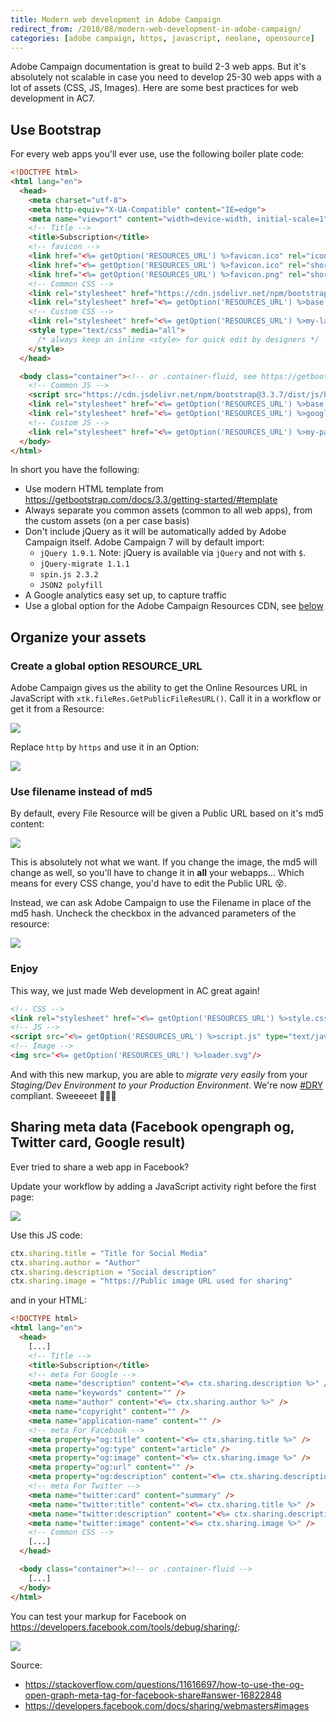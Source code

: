 ```yaml
---
title: Modern web development in Adobe Campaign
redirect_from: /2018/08/modern-web-development-in-adobe-campaign/
categories: [adobe campaign, https, javascript, neolane, opensource]
---
```


Adobe Campaign documentation is great to build 2-3 web apps. But it's absolutely not scalable in case you need to develop 25-30 web apps with a lot of assets (CSS, JS, Images). Here are some best practices for web development in AC7.

<!--more-->

## Use Bootstrap

For every web apps you'll ever use, use the following boiler plate code:

```html
<!DOCTYPE html>
<html lang="en">
  <head>
    <meta charset="utf-8">
    <meta http-equiv="X-UA-Compatible" content="IE=edge">
    <meta name="viewport" content="width=device-width, initial-scale=1">
    <!-- Title -->
    <title>Subscription</title>
    <!-- favicon -->
    <link href="<%= getOption('RESOURCES_URL') %>favicon.ico" rel="icon"><!-- see next chapter for 'RESOURCES_URL' -->
    <link href="<%= getOption('RESOURCES_URL') %>favicon.ico" rel="shortcut icon"/> 
    <link href="<%= getOption('RESOURCES_URL') %>favicon.png" rel="shortcut icon" type="image/png"/>
    <!-- Common CSS -->
    <link rel="stylesheet" href="https://cdn.jsdelivr.net/npm/bootstrap@3.3.7/dist/css/bootstrap.min.css">
    <link rel="stylesheet" href="<%= getOption('RESOURCES_URL') %>base.css"><!-- see next chapter for 'RESOURCES_URL' -->
    <!-- Custom CSS -->
    <link rel="stylesheet" href="<%= getOption('RESOURCES_URL') %>my-layout.css">
    <style type="text/css" media="all">
      /* always keep an inline <style> for quick edit by designers */
    </style>
  </head>

  <body class="container"><!-- or .container-fluid, see https://getbootstrap.com/docs/3.3/css/#overview-container -->
    <!-- Common JS -->
    <script src="https://cdn.jsdelivr.net/npm/bootstrap@3.3.7/dist/js/bootstrap.min.js" type="text/javascript"></script>
    <link rel="stylesheet" href="<%= getOption('RESOURCES_URL') %>base.js">
    <link rel="stylesheet" href="<%= getOption('RESOURCES_URL') %>google-analytics.js">
    <!-- Custom JS -->
    <link rel="stylesheet" href="<%= getOption('RESOURCES_URL') %>my-page.js">
  </body>
</html>
```

In short you have the following:

- Use modern HTML template from <a href="https://getbootstrap.com/docs/3.3/getting-started/#template">https://getbootstrap.com/docs/3.3/getting-started/#template</a>
- Always separate you common assets (common to all web apps), from the custom assets (on a per case basis)
- Don't include jQuery as it will be automatically added by Adobe Campaign itself. Adobe Campaign 7 will by default import:
  - `jQuery 1.9.1`. Note: jQuery is available via `jQuery` and not with `$`.
  - `jQuery-migrate 1.1.1`
  - `spin.js 2.3.2`
  - `JSON2 polyfill`
- A Google analytics easy set up, to capture traffic
- Use a global option for the Adobe Campaign Resources CDN, see <a href="https://floriancourgey.com/2018/08/modern-web-development-in-adobe-campaign/#a-create-a-global-option-resource_url">below</a>

## Organize your assets

### Create a global option RESOURCE_URL

Adobe Campaign gives us the ability to get the Online Resources URL in JavaScript with `xtk.fileRes.GetPublicFileResURL()`. Call it in a workflow or get it from a Resource:

![](/assets/images/2018/08/File-Resource-CDN-URL-in-Adobe-Campaign.jpg)

Replace `http` by `https` and use it in an Option:

![](/assets/images/2018/08/RESOURCE_URL-Option-with-HTTPs-URL.jpg)

### Use filename instead of md5

By default, every File Resource will be given a Public URL based on it's md5 content:

![](/assets/images/2018/08/File-Resource-URL-in-as-md5-hash.jpg)

This is absolutely not what we want. If you change the image, the md5 will change as well, so you'll have to change it in **all** your webapps&#8230; Which means for every CSS change, you'd have to edit the Public URL 😵.

Instead, we can ask Adobe Campaign to use the Filename in place of the md5 hash. Uncheck the checkbox in the advanced parameters of the resource:

![](/assets/images/2018/08/File-Resource-URL-as-filename-instead-of-md5-hash.jpg)

### Enjoy

This way, we just made Web development in AC great again!

```html
<!-- CSS -->
<link rel="stylesheet" href="<%= getOption('RESOURCES_URL') %>style.css">
<!-- JS -->
<script src="<%= getOption('RESOURCES_URL') %>script.js" type="text/javascript"></script>
<!-- Image -->
<img src="<%= getOption('RESOURCES_URL') %>loader.svg"/>
```

And with this new markup, you are able to *migrate very easily* from your *Staging/Dev Environment to your Production Environment*. We're now [#DRY](https://en.wikipedia.org/wiki/Don%27t_repeat_yourself) compliant. Sweeeeet 🍡🍭🍬

## Sharing meta data (Facebook opengraph og, Twitter card, Google result)

Ever tried to share a web app in Facebook?

Update your workflow by adding a JavaScript activity right before the first page:

![](/assets/images/2018/08/Set-sharing-meta-data-for-modern-development.jpg)

Use this JS code:

```js
ctx.sharing.title = "Title for Social Media"
ctx.sharing.author = "Author"
ctx.sharing.description = "Social description"
ctx.sharing.image = "https://Public image URL used for sharing"
```

and in your HTML:

```html
<!DOCTYPE html>
<html lang="en">
  <head>
    [...]
    <!-- Title -->
    <title>Subscription</title>
    <!-- meta For Google -->
    <meta name="description" content="<%= ctx.sharing.description %>" />
    <meta name="keywords" content="" />
    <meta name="author" content="<%= ctx.sharing.author %>" />
    <meta name="copyright" content="" />
    <meta name="application-name" content="" />
    <!-- meta For Facebook -->
    <meta property="og:title" content="<%= ctx.sharing.title %>" />
    <meta property="og:type" content="article" />
    <meta property="og:image" content="<%= ctx.sharing.image %>" />
    <meta property="og:url" content="" />
    <meta property="og:description" content="<%= ctx.sharing.description %>" />
    <!-- meta For Twitter -->
    <meta name="twitter:card" content="summary" />
    <meta name="twitter:title" content="<%= ctx.sharing.title %>" />
    <meta name="twitter:description" content="<%= ctx.sharing.description %>" />
    <meta name="twitter:image" content="<%= ctx.sharing.image %>" />
    <!-- Common CSS -->
    [...]
  </head>

  <body class="container"><!-- or .container-fluid -->
    [...]
  </body>
</html>
```

You can test your markup for Facebook on <https://developers.facebook.com/tools/debug/sharing/>:

![](/assets/images/2018/08/Test-your-Facebook-markup.jpg)

Source:
- <https://stackoverflow.com/questions/11616697/how-to-use-the-og-open-graph-meta-tag-for-facebook-share#answer-16822848> 
- <https://developers.facebook.com/docs/sharing/webmasters#images>
